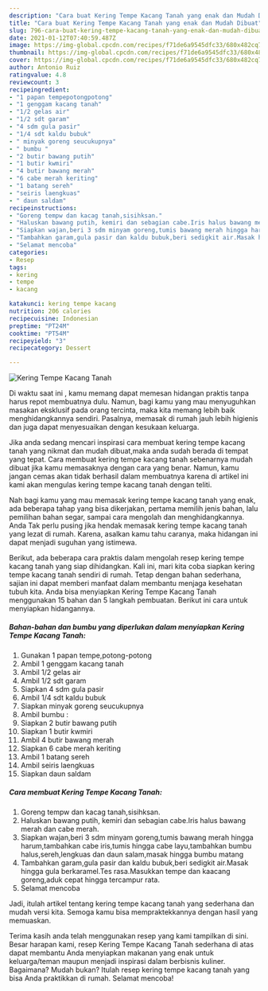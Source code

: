 ```yaml
---
description: "Cara buat Kering Tempe Kacang Tanah yang enak dan Mudah Dibuat"
title: "Cara buat Kering Tempe Kacang Tanah yang enak dan Mudah Dibuat"
slug: 796-cara-buat-kering-tempe-kacang-tanah-yang-enak-dan-mudah-dibuat
date: 2021-01-12T07:40:59.487Z
image: https://img-global.cpcdn.com/recipes/f71de6a9545dfc33/680x482cq70/kering-tempe-kacang-tanah-foto-resep-utama.jpg
thumbnail: https://img-global.cpcdn.com/recipes/f71de6a9545dfc33/680x482cq70/kering-tempe-kacang-tanah-foto-resep-utama.jpg
cover: https://img-global.cpcdn.com/recipes/f71de6a9545dfc33/680x482cq70/kering-tempe-kacang-tanah-foto-resep-utama.jpg
author: Antonio Ruiz
ratingvalue: 4.8
reviewcount: 3
recipeingredient:
- "1 papan tempepotongpotong"
- "1 genggam kacang tanah"
- "1/2 gelas air"
- "1/2 sdt garam"
- "4 sdm gula pasir"
- "1/4 sdt kaldu bubuk"
- " minyak goreng seucukupnya"
- " bumbu "
- "2 butir bawang putih"
- "1 butir kwmiri"
- "4 butir bawang merah"
- "6 cabe merah keriting"
- "1 batang sereh"
- "seiris laengkuas"
- " daun saldam"
recipeinstructions:
- "Goreng tempw dan kacag tanah,sisihksan."
- "Haluskan bawang putih, kemiri dan sebagian cabe.Iris halus bawang merah dan cabe merah."
- "Siapkan wajan,beri 3 sdm minyam goreng,tumis bawang merah hingga harum,tambahkan cabe iris,tumis hingga cabe layu,tambahkan bumbu halus,sereh,lengkuas dan daun salam,masak hingga bumbu matang"
- "Tambahkan garam,gula pasir dan kaldu bubuk,beri sedigkit air.Masak hingga gula berkaramel.Tes rasa.Masukkan tempe dan kaacang goreng,aduk cepat hingga tercampur rata."
- "Selamat mencoba"
categories:
- Resep
tags:
- kering
- tempe
- kacang

katakunci: kering tempe kacang 
nutrition: 206 calories
recipecuisine: Indonesian
preptime: "PT24M"
cooktime: "PT54M"
recipeyield: "3"
recipecategory: Dessert

---
```



![Kering Tempe Kacang Tanah](https://img-global.cpcdn.com/recipes/f71de6a9545dfc33/680x482cq70/kering-tempe-kacang-tanah-foto-resep-utama.jpg)

Di waktu  saat ini , kamu memang dapat memesan hidangan praktis tanpa harus repot membuatnya dulu. Namun, bagi kamu yang mau menyuguhkan masakan eksklusif pada orang tercinta, maka kita memang lebih baik menghidangkannya sendiri. Pasalnya, memasak di rumah jauh lebih higienis dan juga dapat menyesuaikan dengan kesukaan keluarga.

Jika anda sedang mencari inspirasi cara membuat kering tempe kacang tanah yang nikmat dan mudah dibuat,maka anda sudah berada di tempat yang tepat. Cara membuat kering tempe kacang tanah  sebenarnya mudah dibuat jika kamu memasaknya dengan cara yang benar. Namun, kamu jangan cemas akan tidak berhasil dalam membuatnya 
karena di artikel ini kami akan mengulas kering tempe kacang tanah dengan teliti.  



Nah bagi kamu yang mau memasak kering tempe kacang tanah yang enak, ada beberapa tahap yang bisa dikerjakan, pertama memilih jenis bahan, lalu pemilihan bahan segar, sampai cara mengolah dan menghidangkannya. Anda Tak perlu pusing jika hendak memasak kering tempe kacang tanah yang lezat di rumah. Karena, asalkan kamu  tahu caranya, maka hidangan ini dapat menjadi suguhan yang istimewa.

Berikut, ada beberapa cara praktis  dalam mengolah resep kering tempe kacang tanah yang siap dihidangkan. Kali ini, mari kita coba siapkan kering tempe kacang tanah sendiri di rumah. Tetap dengan bahan sederhana, sajian ini dapat memberi manfaat dalam membantu menjaga kesehatan tubuh kita. Anda bisa menyiapkan Kering Tempe Kacang Tanah menggunakan 15 bahan dan 5 langkah pembuatan. Berikut ini cara untuk menyiapkan hidangannya.

<!--inarticleads1-->

##### Bahan-bahan dan bumbu yang diperlukan dalam menyiapkan Kering Tempe Kacang Tanah:

1. Gunakan 1 papan tempe,potong-potong
1. Ambil 1 genggam kacang tanah
1. Ambil 1/2 gelas air
1. Ambil 1/2 sdt garam
1. Siapkan 4 sdm gula pasir
1. Ambil 1/4 sdt kaldu bubuk
1. Siapkan  minyak goreng seucukupnya
1. Ambil  bumbu :
1. Siapkan 2 butir bawang putih
1. Siapkan 1 butir kwmiri
1. Ambil 4 butir bawang merah
1. Siapkan 6 cabe merah keriting
1. Ambil 1 batang sereh
1. Ambil seiris laengkuas
1. Siapkan  daun saldam




<!--inarticleads2-->

##### Cara membuat Kering Tempe Kacang Tanah:

1. Goreng tempw dan kacag tanah,sisihksan.
1. Haluskan bawang putih, kemiri dan sebagian cabe.Iris halus bawang merah dan cabe merah.
1. Siapkan wajan,beri 3 sdm minyam goreng,tumis bawang merah hingga harum,tambahkan cabe iris,tumis hingga cabe layu,tambahkan bumbu halus,sereh,lengkuas dan daun salam,masak hingga bumbu matang
1. Tambahkan garam,gula pasir dan kaldu bubuk,beri sedigkit air.Masak hingga gula berkaramel.Tes rasa.Masukkan tempe dan kaacang goreng,aduk cepat hingga tercampur rata.
1. Selamat mencoba




Jadi, itulah artikel tentang  kering tempe kacang tanah  yang sederhana dan mudah versi kita. Semoga kamu bisa mempraktekkannya dengan hasil yang memuaskan. 

Terima kasih anda telah menggunakan resep yang kami tampilkan di sini. Besar harapan kami, resep  Kering Tempe Kacang Tanah sederhana di atas dapat membantu Anda menyiapkan makanan yang enak untuk keluarga/teman maupun menjadi inspirasi dalam berbisnis kuliner. Bagaimana? Mudah bukan? Itulah resep kering tempe kacang tanah yang bisa Anda praktikkan di rumah. Selamat mencoba!

